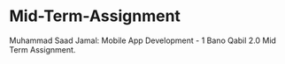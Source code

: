 # Mid-Term-Assignment
Muhammad Saad Jamal: Mobile App Development - 1 Bano Qabil 2.0 Mid Term Assignment. 
